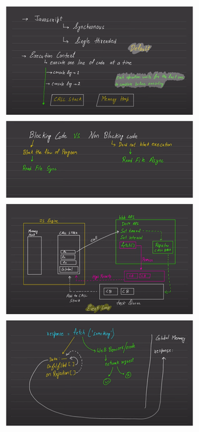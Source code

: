 ![img1](<Screenshot 2023-10-19 122749.png>)

![img2](<Screenshot 2023-10-19 122943.png>)

![eventLoop](<Screenshot 2023-10-19 123035.png>)

![fetch](<Screenshot 2023-10-21 120434.png>)